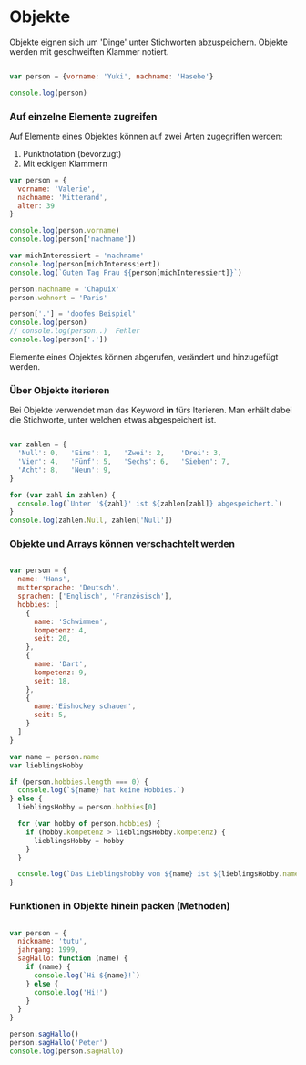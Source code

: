 # Objekte

Objekte eignen sich um 'Dinge' unter Stichworten abzuspeichern. Objekte werden mit geschweiften Klammer notiert.

```js {cmd=node}

var person = {vorname: 'Yuki', nachname: 'Hasebe'}

console.log(person)
```

### Auf einzelne Elemente zugreifen

Auf Elemente eines Objektes können auf zwei Arten zugegriffen werden:

1. Punktnotation (bevorzugt)
2. Mit eckigen Klammern

```js {cmd=node}
var person = {
  vorname: 'Valerie',
  nachname: 'Mitterand',
  alter: 39
}

console.log(person.vorname)
console.log(person['nachname'])

var michInteressiert = 'nachname'
console.log(person[michInteressiert])
console.log(`Guten Tag Frau ${person[michInteressiert]}`)

person.nachname = 'Chapuix'
person.wohnort = 'Paris'

person['.'] = 'doofes Beispiel'
console.log(person)
// console.log(person..)  Fehler
console.log(person['.'])
```

Elemente eines Objektes können abgerufen, verändert und hinzugefügt werden.

### Über Objekte iterieren

Bei Objekte verwendet man das Keyword **in** fürs Iterieren. Man erhält dabei die Stichworte, unter welchen etwas abgespeichert ist.

```js {cmd=node}

var zahlen = {
  'Null': 0,   'Eins': 1,   'Zwei': 2,    'Drei': 3,
  'Vier': 4,   'Fünf': 5,   'Sechs': 6,   'Sieben': 7,
  'Acht': 8,   'Neun': 9,
}

for (var zahl in zahlen) {
  console.log(`Unter '${zahl}' ist ${zahlen[zahl]} abgespeichert.`)
}
console.log(zahlen.Null, zahlen['Null'])

```

### Objekte und Arrays können verschachtelt werden

```js {cmd=node}

var person = {
  name: 'Hans',
  muttersprache: 'Deutsch',
  sprachen: ['Englisch', 'Französisch'],
  hobbies: [
    {
      name: 'Schwimmen',
      kompetenz: 4,
      seit: 20,
    },
    {
      name: 'Dart',
      kompetenz: 9,
      seit: 18,
    },
    {
      name:'Eishockey schauen',
      seit: 5,
    }
  ]
}

var name = person.name
var lieblingsHobby

if (person.hobbies.length === 0) {
  console.log(`${name} hat keine Hobbies.`)
} else {
  lieblingsHobby = person.hobbies[0]

  for (var hobby of person.hobbies) {
    if (hobby.kompetenz > lieblingsHobby.kompetenz) {
      lieblingsHobby = hobby
    }
  }

  console.log(`Das Lieblingshobby von ${name} ist ${lieblingsHobby.name}.`)
}
```

### Funktionen in Objekte hinein packen (Methoden)

```js {cmd=node}

var person = {
  nickname: 'tutu',
  jahrgang: 1999,
  sagHallo: function (name) {
    if (name) {
      console.log(`Hi ${name}!`)
    } else {
      console.log('Hi!')
    }
  }
}

person.sagHallo()
person.sagHallo('Peter')
console.log(person.sagHallo)
```
